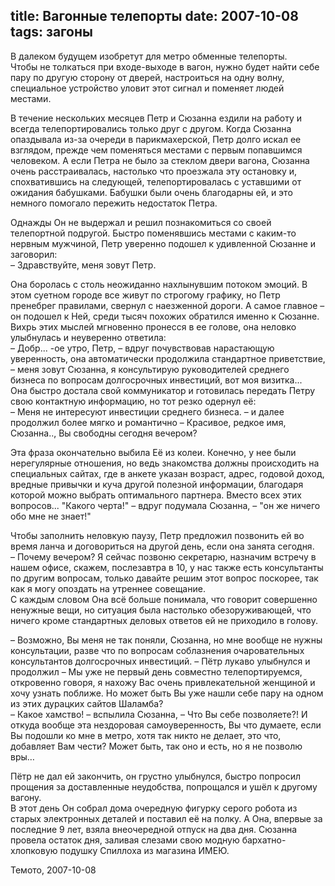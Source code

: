 title: Вагонные телепорты
date: 2007-10-08
tags: загоны
----
<p>В далеком будущем изобретут для метро обменные телепорты.<br>
Чтобы не толкаться при входе-выходе в вагон, нужно будет найти себе пару по другую сторону от дверей, настроиться на одну волну, специальное устройство уловит этот сигнал и поменяет людей местами.</p>
<p>В течение нескольких месяцев Петр и Сюзанна ездили на работу и всегда телепортировались только друг с другом. Когда Сюзанна опаздывала из-за очереди в парикмахерской, Петр долго искал ее взглядом, прежде чем поменяться местами с первым попавшимся человеком. А если Петра не было за стеклом двери вагона, Сюзанна очень расстраивалась, настолько что проезжала эту остановку и, спохватившись на следующей, телепортировалась с уставшими от ожидания бабушками. Бабушки были очень благодарны ей, и это немного помогало пережить недостаток Петра.</p>
<p>Однажды Он не выдержал и решил познакомиться со своей телепортной подругой. Быстро поменявшись местами с каким-то нервным мужчиной, Петр уверенно подошел к удивленной Сюзанне и заговорил:<br>
– Здравствуйте, меня зовут Петр.</p>
<p>Она боролась с столь неожиданно нахлынувшим потоком эмоций. В этом суетном городе все живут по строгому графику, но Петр пренебрег правилами, свернул с наезженной дороги. А самое главное – он подошел к Ней, среди тысяч похожих обратился именно к Сюзанне. Вихрь этих мыслей мгновенно пронесся в ее голове, она неловко улыбнулась и неуверенно ответила:<br>
– Добр... -ое утро, Петр, – вдруг почувствовав нарастающую уверенность, она автоматически продолжила стандартное приветствие, – меня зовут Сюзанна, я консультирую руководителей среднего бизнеса по вопросам долгосрочных инвестиций, вот моя визитка...<br>
Она быстро достала свой коммуникатор и готовилась передать Петру свою контактную информацию, но тот резко одернул её:<br>
– Меня не интересуют инвестиции среднего бизнеса. – и далее продолжил более мягко и романтично – Красивое, редкое имя, Сюзанна.., Вы свободны сегодня вечером?</p>
<p>Эта фраза окончательно выбила Её из колеи. Конечно, у нее были нерегулярные отношения, но ведь знакомства должны происходить на специальных сайтах, где в анкете указан возраст, адрес, годовой доход, вредные привычки и куча другой полезной информации, благодаря которой можно выбрать оптимального партнера. Вместо всех этих вопросов... "Какого черта!" – вдруг подумала Сюзанна, – "он же ничего обо мне не знает!"</p>
<p>Чтобы заполнить неловкую паузу, Петр предложил позвонить ей во время ланча и договориться на другой день, если она занята сегодня.<br>
– Почему вечером? Я сейчас позвоню секретарю, назначим встречу в нашем офисе, скажем, послезавтра в 10, у нас также есть консультанты по другим вопросам, только давайте решим этот вопрос поскорее, так как я могу опоздать на утреннее совещание.<br>
С каждым словом Она всё больше понимала, что говорит совершенно ненужные вещи, но ситуация была настолько обезоруживающей, что ничего кроме стандартных деловых ответов ей не приходило в голову.</p>
<p>– Возможно, Вы меня не так поняли, Сюзанна, но мне вообще не нужны консультации, разве что по вопросам соблазнения очаровательных консультантов долгосрочных инвестиций. – Пётр лукаво улыбнулся и продолжил – Мы уже не первый день совместно телепортируемся, откровенно говоря, я нахожу Вас очень привлекательной женщиной и хочу узнать поближе. Но может быть Вы уже нашли себе пару на одном из этих дурацких сайтов Шаламба?<br>
– Какое хамство! – вспылила Сюзанна, – Что Вы себе позволяете?! И откуда вообще эта нездоровая самоуверенность, Вы что думаете, если Вы подошли ко мне в метро, хотя так никто не делает, это что, добавляет Вам чести? Может быть, так оно и есть, но я не позволю вры…</p>
<p>Пётр не дал ей закончить, он грустно улыбнулся, быстро попросил прощения за доставленные неудобства, попрощался и ушёл к другому вагону.<br>
В этот день Он собрал дома очередную фигурку серого робота из старых электронных деталей и поставил её на полку. А Она, впервые за последние 9 лет, взяла внеочередной отпуск на два дня. Сюзанна провела остаток дня, заливая слезами свою модную бархатно-хлопковую подушку Спиллоха из магазина ИМЕЮ.</p>

<div class="t-right" rel="author">
Темото, <span class="date">2007-10-08</span>
</div>
